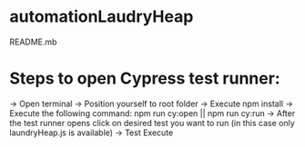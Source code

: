 # automationLaudryHeap

README.mb

# Steps to open Cypress test runner:

-> Open terminal
-> Position yourself to root folder
-> Execute npm install
-> Execute the following command: npm run cy:open || npm run cy:run
-> After the test runner opens click on desired test you want to run (in this case only laundryHeap.js is available)
-> Test Execute
